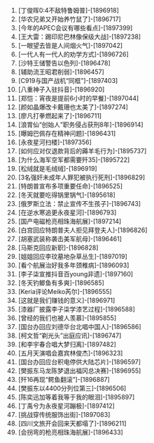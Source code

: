 
1. [丁俊晖0:4不敌特鲁姆普]-[1896918]
1. [华农兄弟又开始养竹鼠了]-[1896717]
1. [今年的APEC会议有哪些看点]-[1897399]
1. [王大雷：踢印尼巴林像保级大战]-[1897238]
1. [一眼望去皆是人间烟火气]-[1897042]
1. [一代人有一代人的劝学方式]-[1896726]
1. [沙特王储警告以色列]-[1896478]
1. [辅助流王昭君削弱]-[1896457]
1. [C919与国产战机“同框”]-[1897403]
1. [八重神子入驻抖音]-[1896920]
1. [郑恺：宵夜是提前6小时的早餐]-[1897044]
1. [颜如晶爆改卡戴珊也太美了]-[1897274]
1. [廖凡打拳燃起来了]-[1896711]
1. [浪胃仙“创始人”职务侵占获刑8年]-[1896914]
1. [曝姆巴佩存在精神问题]-[1896431]
1. [永夜星河扫楼]-[1897356]
1. [如何应对仅退款背后的薅羊毛行为]-[1895737]
1. [为什么海军空军都需要歼35]-[1895722]
1. [松绒就是毛绒绒]-[1896919]
1. [3名强奸未成年人罪犯被执行死刑]-[1896829]
1. [特朗普宣布多项重要任命]-[1896525]
1. [冬天就要吃得锅里锅气]-[1895618]
1. [俄罗斯立法：禁止宣传不生孩子]-[1896743]
1. [在逆水寒追更永夜星河]-[1896793]
1. [国产电磁枪亮相珠海航展]-[1897214]
1. [白宫回应特朗普夫人拒见拜登夫人]-[1896826]
1. [胡塞武装称袭击美军航母]-[1896461]
1. [马斯克回应新职]-[1896828]
1. [姐姐回应李玟墓地杂草丛生]-[1897019]
1. [看个航展治好我多年颈椎病]-[1896093]
1. [李子柒宣推抖音百young非遗]-[1897160]
1. [冬天钓鲫鱼有多爽]-[1896585]
1. [Keria评论Meiko芮尔]-[1896555]
1. [这就是我们赚钱的意义]-[1896971]
1. [漆器厂披露李子柒学漆艺过程]-[1896588]
1. [曾经的我们也被人羡慕]-[1895855]
1. [国台办回应刘德华台北唱中国人]-[1896586]
1. [柯文哲“剃光头”出庭应讯]-[1896747]
1. [和李宇春合唱大梦归离]-[1897482]
1. [五月天演唱会嘉宾林俊杰]-[1896323]
1. [国台办回应台积电停供大陆芯片]-[1896597]
1. [樊振东马龙陈梦退出福冈总决赛]-[1896955]
1. [歼16再现“鳄鱼翻滚”]-[1896887]
1. [樊振东以4400分列位第三]-[1896506]
1. [陈奕迅加等着我等于我的眼泪]-[1895897]
1. [丁禹兮为永夜星河蹦极]-[1897412]
1. [挑战穿传统服饰出街]-[1897083]
1. [四川文旅开会回来天都塌了]-[1896211]
1. [会拐弯的枪亮相珠海航展]-[1896433]